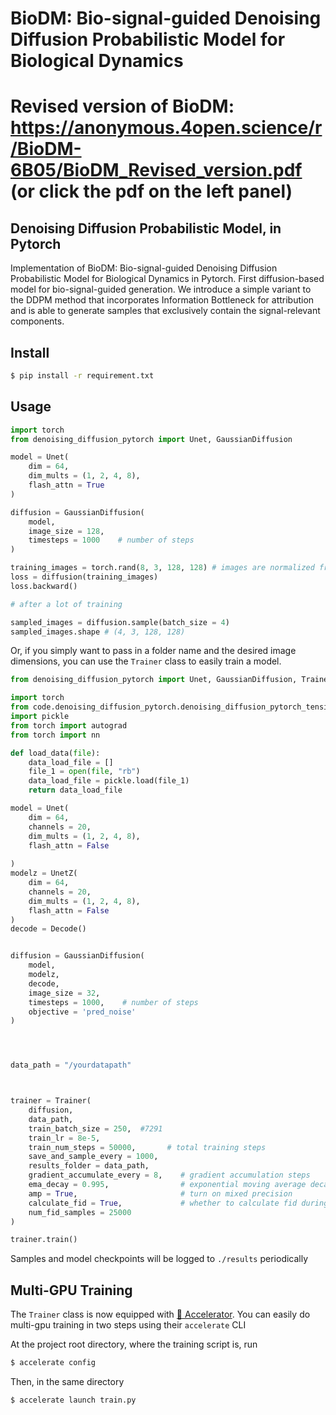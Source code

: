 # BioDM: Bio-signal-guided Denoising Diffusion Probabilistic Model for Biological Dynamics
# **Revised version of BioDM: https://anonymous.4open.science/r/BioDM-6B05/BioDM_Revised_version.pdf (or click the pdf on the left panel)**
## Denoising Diffusion Probabilistic Model, in Pytorch




Implementation of BioDM: Bio-signal-guided Denoising Diffusion Probabilistic Model for Biological Dynamics in Pytorch. First diffusion-based model for bio-signal-guided generation. We introduce a simple variant to the DDPM method that incorporates Information Bottleneck for attribution and is able to generate samples that exclusively contain the signal-relevant components.


## Install

```bash
$ pip install -r requirement.txt
```

## Usage

```python
import torch
from denoising_diffusion_pytorch import Unet, GaussianDiffusion

model = Unet(
    dim = 64,
    dim_mults = (1, 2, 4, 8),
    flash_attn = True
)

diffusion = GaussianDiffusion(
    model,
    image_size = 128,
    timesteps = 1000    # number of steps
)

training_images = torch.rand(8, 3, 128, 128) # images are normalized from 0 to 1
loss = diffusion(training_images)
loss.backward()

# after a lot of training

sampled_images = diffusion.sample(batch_size = 4)
sampled_images.shape # (4, 3, 128, 128)
```

Or, if you simply want to pass in a folder name and the desired image dimensions, you can use the `Trainer` class to easily train a model.

```python
from denoising_diffusion_pytorch import Unet, GaussianDiffusion, Trainer

import torch
from code.denoising_diffusion_pytorch.denoising_diffusion_pytorch_tension import Unet, GaussianDiffusion,Trainer, UnetZ, Decode
import pickle
from torch import autograd
from torch import nn

def load_data(file):
    data_load_file = []
    file_1 = open(file, "rb")
    data_load_file = pickle.load(file_1)
    return data_load_file

model = Unet(
    dim = 64,
    channels = 20, 
    dim_mults = (1, 2, 4, 8),
    flash_attn = False
    
)
modelz = UnetZ(
    dim = 64,
    channels = 20, 
    dim_mults = (1, 2, 4, 8),
    flash_attn = False   
)
decode = Decode()


diffusion = GaussianDiffusion(
    model,
    modelz,
    decode, 
    image_size = 32,
    timesteps = 1000,    # number of steps
    objective = 'pred_noise'
)




data_path = "/yourdatapath"



trainer = Trainer(
    diffusion,
    data_path,
    train_batch_size = 250,  #7291
    train_lr = 8e-5,
    train_num_steps = 50000,       # total training steps
    save_and_sample_every = 1000,
    results_folder = data_path,
    gradient_accumulate_every = 8,    # gradient accumulation steps
    ema_decay = 0.995,                # exponential moving average decay
    amp = True,                       # turn on mixed precision
    calculate_fid = True,             # whether to calculate fid during training
    num_fid_samples = 25000
)

trainer.train()
```

Samples and model checkpoints will be logged to `./results` periodically

## Multi-GPU Training

The `Trainer` class is now equipped with <a href="https://huggingface.co/docs/accelerate/accelerator">🤗 Accelerator</a>. You can easily do multi-gpu training in two steps using their `accelerate` CLI

At the project root directory, where the training script is, run

```python
$ accelerate config
```

Then, in the same directory

```python
$ accelerate launch train.py
```

